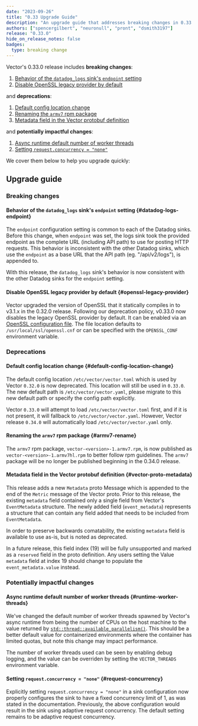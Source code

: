 ```yaml
---
date: "2023-09-26"
title: "0.33 Upgrade Guide"
description: "An upgrade guide that addresses breaking changes in 0.33.0"
authors: ["spencergilbert", "neuronull", "pront", "dsmith3197"]
release: "0.33.0"
hide_on_release_notes: false
badges:
  type: breaking change
---
```


Vector's 0.33.0 release includes **breaking changes**:

1. [Behavior of the `datadog_logs` sink's `endpoint` setting](#datadog-logs-endpoint)
1. [Disable OpenSSL legacy provider by default](#openssl-legacy-provider)

and **deprecations**:

1. [Default config location change](#default-config-location-change)
1. [Renaming the `armv7` rpm package](#armv7-rename)
1. [Metadata field in the Vector protobuf definition](#vector-proto-metadata)

and **potentially impactful changes**:

1. [Async runtime default number of worker threads](#runtime-worker-threads)
1. [Setting `request.concurrency = "none"`](#request-concurrency)

We cover them below to help you upgrade quickly:

## Upgrade guide

### Breaking changes

#### Behavior of the `datadog_logs` sink's `endpoint` setting {#datadog-logs-endpoint}

The `endpoint` configuration setting is common to each of the Datadog sinks. Before this
change, when `endpoint` was set, the logs sink took the provided endpoint as the complete
URL (including API path) to use for posting HTTP requests. This behavior is inconsistent
with the other Datadog sinks, which use the `endpoint` as a base URL that the API path
(eg. "/api/v2/logs"), is appended to.

With this release, the `datadog_logs` sink's behavior is now consistent with the other
Datadog sinks for the `endpoint` setting.

#### Disable OpenSSL legacy provider by default {#openssl-legacy-provider}

Vector upgraded the version of OpenSSL that it statically compiles in to v3.1.x in the 0.32.0 release.
Following our deprecation policy, v0.33.0 now disables the legacy OpenSSL provider by default. It can be
enabled via an [OpenSSL configuration file](https://www.openssl.org/docs/man3.1/man5/config.html). The file
location defaults to `/usr/local/ssl/openssl.cnf` or can be specified with the `OPENSSL_CONF` environment variable.


### Deprecations

#### Default config location change {#default-config-location-change}

The default config location `/etc/vector/vector.toml` which is used by Vector `0.32.0` is now deprecated. This location will still be used in `0.33.0`. The new default path is `/etc/vector/vector.yaml`, please migrate to this new default path or specify the config path explicitly.

Vector `0.33.0` will attempt to load `/etc/vector/vector.toml` first, and if it is not present, it will fallback to `/etc/vector/vector.yaml`. However, Vector release `0.34.0` will automatically load `/etc/vector/vector.yaml` only.


#### Renaming the `armv7` rpm package {#armv7-rename}

The `armv7` rpm package, `vector-<version>-1.armv7.rpm`, is now published as
`vector-<version>-1.armv7hl.rpm` to better follow rpm guidelines. The `armv7`
package will be no longer be published beginning in the 0.34.0 release.

#### Metadata field in the Vector protobuf definition {#vector-proto-metadata}

This release adds a new `Metadata` proto Message which is appended to the end of the
`Metric` message of the Vector proto. Prior to this release, the existing `metadata`
field contained only a single field from Vector's `EventMetadata` structure. The
newly added field (`event_metadata`) represents a structure that can contain any
field added that needs to be included from `EventMetadata`.

In order to preserve backwards comatability, the existing `metadata` field is available
to use as-is, but is noted as deprecated.

In a future release, this field index (19) will be fully unsupported and marked as a
`reserved` field in the proto definition. Any users setting the Value `metadata` field
at index 19 should change to populate the `event_metadata.value` instead.

### Potentially impactful changes

#### Async runtime default number of worker threads {#runtime-worker-threads}

We've changed the default number of worker threads spawned by Vector's async runtime
from being the number of CPUs on the host machine to the value returned by
[`std::thread::available_parallelism()`](https://doc.rust-lang.org/stable/std/thread/fn.available_parallelism.html).
This should be a better default value for containerized environments where the container
has limited quotas, but note this change may impact performance.

The number of worker threads used can be seen by enabling debug logging, and the value can
be overriden by setting the `VECTOR_THREADS` environment variable.

#### Setting `request.concurrency = "none"` {#request-concurrency}

Explicitly setting `request.concurrency = "none"` in a sink configuration now properly configures
the sink to have a fixed concurrency limit of 1, as was stated in the documentation. Previously, the
above configuration would result in the sink using adaptive request concurrency. The default setting
remains to be adaptive request concurrency.

